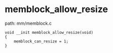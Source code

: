memblock_allow_resize
========================================

path: mm/memblock.c
```
void __init memblock_allow_resize(void)
{
    memblock_can_resize = 1;
}
```
